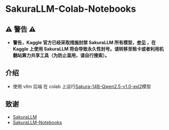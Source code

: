 # SakuraLLM-Colab-Notebooks

## **:warning: 警告 :warning:**
- **警告，Kaggle 官方已经采取措施封禁 SakuraLLM 所有模型，[参见](https://github.com/Isotr0py/SakuraLLM-Notebooks/issues/14) ，在 Kaggle 上使用 SakuraLLM 将会导致永久性封号。请转移至租卡或者利用机翻站算力共享工具（为防止滥用，请自行搜索）。**


## 介绍
- 使用 vllm 后端 在 colab 上运行[Sakura-14B-Qwen2.5-v1.0-exl2](https://huggingface.co/zye1235357/Backup_hf_sakura-14b-qwen2.5-v1.0-exl2/tree/main)模型


## 致谢
- [SakuraLLM](https://github.com/SakuraLLM/SakuraLLM)
- [SakuraLLM-Notebooks](https://github.com/Isotr0py/SakuraLLM-Notebooks)
